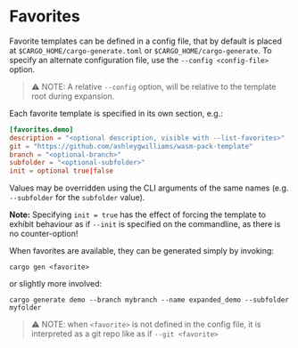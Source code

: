 # Favorites

Favorite templates can be defined in a config file, that by default is placed at `$CARGO_HOME/cargo-generate.toml` or `$CARGO_HOME/cargo-generate`.
To specify an alternate configuration file, use the `--config <config-file>` option.

> ⚠️ NOTE: A relative `--config` option, will be relative to the template root during expansion.

Each favorite template is specified in its own section, e.g.:

```toml
[favorites.demo]
description = "<optional description, visible with --list-favorites>"
git = "https://github.com/ashleygwilliams/wasm-pack-template"
branch = "<optional-branch>"
subfolder = "<optional-subfolder>"
init = optional true|false
```

Values may be overridden using the CLI arguments of the same names (e.g. `--subfolder` for the `subfolder` value).

**Note:** Specifying `init = true` has the effect of forcing the template to exhibit behaviour as if `--init` is specified on the
commandline, as there is no counter-option!

When favorites are available, they can be generated simply by invoking:

```cli
cargo gen <favorite>
```

or slightly more involved:

```cli
cargo generate demo --branch mybranch --name expanded_demo --subfolder myfolder
```

> ⚠️ NOTE: when `<favorite>` is not defined in the config file, it is interpreted as a git repo like as if `--git <favorite>`
